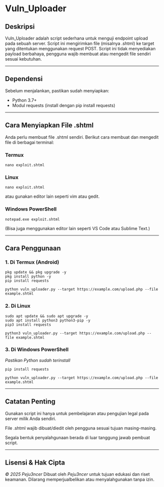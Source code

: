 # Vuln_Uploader

## Deskripsi

Vuln_Uploader adalah script sederhana untuk menguji endpoint upload pada sebuah server. Script ini mengirimkan file (misalnya .shtml) ke target yang ditentukan menggunakan request POST.
Script ini tidak menyediakan payload berbahaya, pengguna wajib membuat atau mengedit file sendiri sesuai kebutuhan.

---

## Dependensi

Sebelum menjalankan, pastikan sudah menyiapkan:

- Python 3.7+
- Modul requests (install dengan pip install requests)

---

## Cara Menyiapkan File .shtml

Anda perlu membuat file .shtml sendiri.
Berikut cara membuat dan mengedit file di berbagai terminal:

### Termux
```
nano exploit.shtml
```
### Linux
```
nano exploit.shtml
```
atau gunakan editor lain seperti vim atau gedit.

### Windows PowerShell
```
notepad.exe exploit.shtml
```
(Bisa juga menggunakan editor lain seperti VS Code atau Sublime Text.)

---

## Cara Penggunaan

### 1. Di Termux (Android)
```
pkg update && pkg upgrade -y
pkg install python -y
pip install requests

python vuln_uploader.py --target https://example.com/upload.php --file example.shtml
```
### 2. Di Linux
```
sudo apt update && sudo apt upgrade -y
sudo apt install python3 python3-pip -y
pip3 install requests

python3 vuln_uploader.py --target https://example.com/upload.php --file example.shtml
```
### 3. Di Windows PowerShell

*Pastikan Python sudah terinstall*
```
pip install requests

python vuln_uploader.py --target https://example.com/upload.php --file example.shtml
```

---

## Catatan Penting

Gunakan script ini hanya untuk pembelajaran atau pengujian legal pada server milik Anda sendiri.

File .shtml wajib dibuat/diedit oleh pengguna sesuai tujuan masing-masing.

Segala bentuk penyalahgunaan berada di luar tanggung jawab pembuat script.



---

## Lisensi & Hak Cipta

*© 2025 Peju3ncer*
Dibuat oleh *Peju3ncer* untuk tujuan edukasi dan riset keamanan.
Dilarang memperjualbelikan atau menyalahgunakan tanpa izin.
